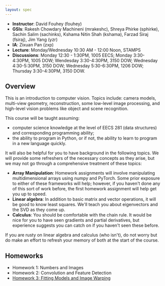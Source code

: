 ```yaml
---
layout: spec
---
```


- **Instructor**: David Fouhey (fouhey)
- **GSIs**: Rakesh Chowdary Machineni (mrakeshc), Shreya Phirke (sphirke), Sachin Salim (sachinks), Kshama Nitin Shah (kshama), Farzad Siraj (fsiraj), Jim Yang (yzr)
- **IA**: Zixuan Pan (zxp)
- **Lecture**: Monday/Wednesday 10:30 AM - 12:00 Noon, STAMPS
- **Discussions**: Monday 12:30 - 1:30PM, 1005 EECS; Monday 3:30-4:30PM, 1005 DOW; Wendesday 3:30-4:30PM, 3150 DOW; Wednesday 4:30-5:30PM, 3150 DOW; Wednesday 5:30-6:30PM, 1206 DOW; Thursday 3:30-4:30PM, 3150 DOW.

## Overview

This is an introduction to computer vision. Topics include: camera models, multi-view geometry, reconstruction, some low-level image processing, and high-level vision problems like object and scene recognition.

This course will be taught assuming:
- computer science knowledge at the level of EECS 281 (data structures) and corresponding programming ability;
- the ability to program in Python, or if not, the ability to learn to program in a new language quickly.

It will also be helpful for you to have background in the following topics. We will provide some refreshers of the necessary concepts as they arise, but we may not go through a comprehensive treatment of these topics:

- **Array Manipulation**: Homework assignments will involve manipulating multidimensional arrays using numpy and PyTorch. Some prior exposure to either of these frameworks will help; however, if you haven't done any of this sort of work before, the first homework assignment will help get you up to speed.
- **Linear algebra**: In addition to basic matrix and vector operations, it will be good to know least squares. We'll teach you about eigenvectors and the SVD as they come up.
- **Calculus**: You should be comfortable with the chain rule. It would be nice for you to have seen gradients and partial derivatives, but experience suggests you can catch on if you haven't seen these before.

If you are rusty on linear algebra and calculus (who isn't), do not worry but do make an effort to refresh your memory of both at the start of the course.

## Homeworks
- Homework 1: Numbers and Images
- Homework 2: Convolution and Feature Detection
- [Homework 3: Fitting Models and Image Warping]({{site.baseurl}}/hw3)

